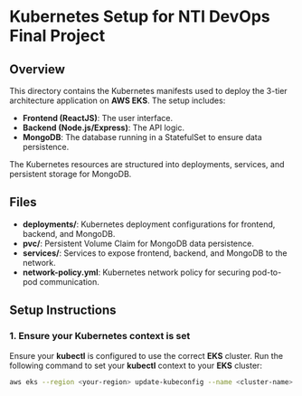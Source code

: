 # Kubernetes Setup for NTI DevOps Final Project

## Overview

This directory contains the Kubernetes manifests used to deploy the 3-tier architecture application on **AWS EKS**. The setup includes:

- **Frontend (ReactJS)**: The user interface.
- **Backend (Node.js/Express)**: The API logic.
- **MongoDB**: The database running in a StatefulSet to ensure data persistence.

The Kubernetes resources are structured into deployments, services, and persistent storage for MongoDB.

## Files

- **deployments/**: Kubernetes deployment configurations for frontend, backend, and MongoDB.
- **pvc/**: Persistent Volume Claim for MongoDB data persistence.
- **services/**: Services to expose frontend, backend, and MongoDB to the network.
- **network-policy.yml**: Kubernetes network policy for securing pod-to-pod communication.

## Setup Instructions

### 1. **Ensure your Kubernetes context is set**

Ensure your **kubectl** is configured to use the correct **EKS** cluster. Run the following command to set your **kubectl** context to your **EKS** cluster:

```bash
aws eks --region <your-region> update-kubeconfig --name <cluster-name>
